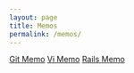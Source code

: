 ```yaml
---
layout: page
title: Memos
permalink: /memos/
---
```



[Git Memo]({{site.baseurl}}/memos/git-memo.markdown)
[Vi Memo]({{site.baseurl}}/memos/vi-memo.markdown)
[Rails Memo]({{site.baseurl}}/memos/rails-memo.markdown)
